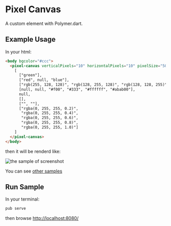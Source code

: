 Pixel Canvas
==============

A custom element with Polymer.dart.

Example Usage
--------------

In your html:

```html
<body bgcolor="#ccc">
  <pixel-canvas verticalPixels="10" horizontalPixels="10" pixelSize="50">
    [
      ["green"],
      ["red", null, "blue"],
      ["rgb(255, 128, 128)", "rgb(128, 255, 128)", "rgb(128, 128, 255)"],
      [null, null, "#f00", "#333", "#ffffff", "#abab00"],
      null,
      [],
      ["", ""],
      ["rgba(0, 255, 255, 0.2)",
       "rgba(0, 255, 255, 0.4)",
       "rgba(0, 255, 255, 0.6)",
       "rgba(0, 255, 255, 0.8)",
       "rgba(0, 255, 255, 1.0)"]
    ]
  </pixel-canvas>
</body>
```

then it will be renderd like:

![the sample of screenshot](https://raw.githubusercontent.com/kui/pixel_canvas/master/img/screenshot1.png)


You can see [other samples](https://github.com/kui/dots_canvas/tree/master/example/web)

Run Sample
-------------

In your terminal:

```bash
pub serve
```

then browse <http://localhost:8080/>

